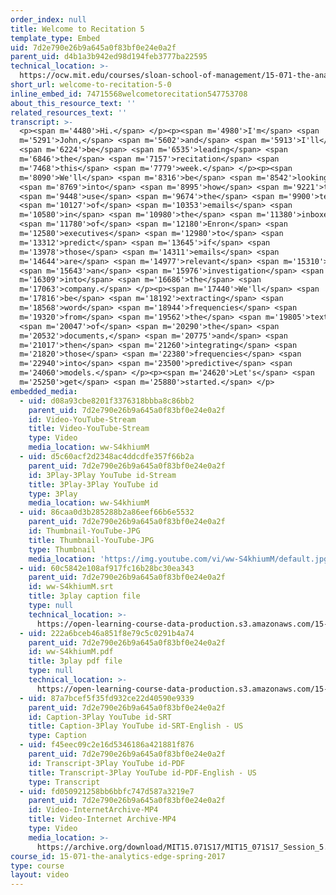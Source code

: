 ```yaml
---
order_index: null
title: Welcome to Recitation 5
template_type: Embed
uid: 7d2e790e26b9a645a0f83bf0e24e0a2f
parent_uid: d4b1a3b942ed98d194feb3777ba22595
technical_location: >-
  https://ocw.mit.edu/courses/sloan-school-of-management/15-071-the-analytics-edge-spring-2017/text-analytics/predictive-coding-bringing-text-analytics-to-the-courtroom-recitation/welcome-to-recitation-5-0
short_url: welcome-to-recitation-5-0
inline_embed_id: 74715568welcometorecitation547753708
about_this_resource_text: ''
related_resources_text: ''
transcript: >-
  <p><span m='4480'>Hi.</span> </p><p><span m='4980'>I'm</span> <span
  m='5291'>John,</span> <span m='5602'>and</span> <span m='5913'>I'll</span>
  <span m='6224'>be</span> <span m='6535'>leading</span> <span
  m='6846'>the</span> <span m='7157'>recitation</span> <span
  m='7468'>this</span> <span m='7779'>week.</span> </p><p><span
  m='8090'>We'll</span> <span m='8316'>be</span> <span m='8542'>looking</span>
  <span m='8769'>into</span> <span m='8995'>how</span> <span m='9221'>to</span>
  <span m='9448'>use</span> <span m='9674'>the</span> <span m='9900'>text</span>
  <span m='10127'>of</span> <span m='10353'>emails</span> <span
  m='10580'>in</span> <span m='10980'>the</span> <span m='11380'>inboxes</span>
  <span m='11780'>of</span> <span m='12180'>Enron</span> <span
  m='12580'>executives</span> <span m='12980'>to</span> <span
  m='13312'>predict</span> <span m='13645'>if</span> <span
  m='13978'>those</span> <span m='14311'>emails</span> <span
  m='14644'>are</span> <span m='14977'>relevant</span> <span m='15310'>to</span>
  <span m='15643'>an</span> <span m='15976'>investigation</span> <span
  m='16309'>into</span> <span m='16686'>the</span> <span
  m='17063'>company.</span> </p><p><span m='17440'>We'll</span> <span
  m='17816'>be</span> <span m='18192'>extracting</span> <span
  m='18568'>word</span> <span m='18944'>frequencies</span> <span
  m='19320'>from</span> <span m='19562'>the</span> <span m='19805'>text</span>
  <span m='20047'>of</span> <span m='20290'>the</span> <span
  m='20532'>documents,</span> <span m='20775'>and</span> <span
  m='21017'>then</span> <span m='21260'>integrating</span> <span
  m='21820'>those</span> <span m='22380'>frequencies</span> <span
  m='22940'>into</span> <span m='23500'>predictive</span> <span
  m='24060'>models.</span> </p><p><span m='24620'>Let's</span> <span
  m='25250'>get</span> <span m='25880'>started.</span> </p>
embedded_media:
  - uid: d08a93cbe8201f3376318bbba8c86bb2
    parent_uid: 7d2e790e26b9a645a0f83bf0e24e0a2f
    id: Video-YouTube-Stream
    title: Video-YouTube-Stream
    type: Video
    media_location: ww-S4khiumM
  - uid: d5c60acf2d2348ac4ddcdfe357f66b2a
    parent_uid: 7d2e790e26b9a645a0f83bf0e24e0a2f
    id: 3Play-3Play YouTube id-Stream
    title: 3Play-3Play YouTube id
    type: 3Play
    media_location: ww-S4khiumM
  - uid: 86caa0d3b285288b2a86eef66b6e5532
    parent_uid: 7d2e790e26b9a645a0f83bf0e24e0a2f
    id: Thumbnail-YouTube-JPG
    title: Thumbnail-YouTube-JPG
    type: Thumbnail
    media_location: 'https://img.youtube.com/vi/ww-S4khiumM/default.jpg'
  - uid: 60c5842e108af917fc16b28bc30ea343
    parent_uid: 7d2e790e26b9a645a0f83bf0e24e0a2f
    id: ww-S4khiumM.srt
    title: 3play caption file
    type: null
    technical_location: >-
      https://open-learning-course-data-production.s3.amazonaws.com/15-071-the-analytics-edge-spring-2017/60c5842e108af917fc16b28bc30ea343_ww-S4khiumM.srt
  - uid: 222a6bceb46a851f8e79c5c0291b4a74
    parent_uid: 7d2e790e26b9a645a0f83bf0e24e0a2f
    id: ww-S4khiumM.pdf
    title: 3play pdf file
    type: null
    technical_location: >-
      https://open-learning-course-data-production.s3.amazonaws.com/15-071-the-analytics-edge-spring-2017/222a6bceb46a851f8e79c5c0291b4a74_ww-S4khiumM.pdf
  - uid: 87a7bcef5f35fd932ce22d40590e9339
    parent_uid: 7d2e790e26b9a645a0f83bf0e24e0a2f
    id: Caption-3Play YouTube id-SRT
    title: Caption-3Play YouTube id-SRT-English - US
    type: Caption
  - uid: f45eec09c2e16d5346186a421881f876
    parent_uid: 7d2e790e26b9a645a0f83bf0e24e0a2f
    id: Transcript-3Play YouTube id-PDF
    title: Transcript-3Play YouTube id-PDF-English - US
    type: Transcript
  - uid: fd050921258bb6bbfc747d587a3219e7
    parent_uid: 7d2e790e26b9a645a0f83bf0e24e0a2f
    id: Video-InternetArchive-MP4
    title: Video-Internet Archive-MP4
    type: Video
    media_location: >-
      https://archive.org/download/MIT15.071S17/MIT15_071S17_Session_5.4.01_300k.mp4
course_id: 15-071-the-analytics-edge-spring-2017
type: course
layout: video
---
```

